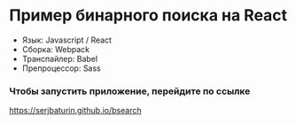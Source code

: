 # Пример бинарного поиска на React

* Язык: Javascript / React
* Сборка: Webpack
* Транспайлер: Babel
* Препроцессор: Sass

### Чтобы запустить приложение, перейдите по ссылке
https://serjbaturin.github.io/bsearch
